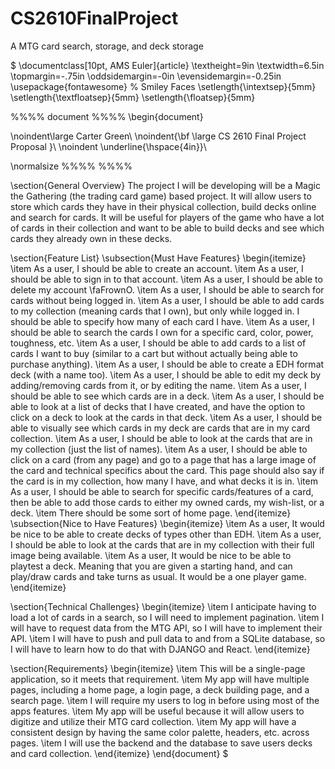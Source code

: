 # CS2610FinalProject
A MTG card search, storage, and deck storage

$
\documentclass[10pt, AMS Euler]{article}
\textheight=9in \textwidth=6.5in \topmargin=-.75in
\oddsidemargin=-0in
\evensidemargin=-0.25in
\usepackage{fontawesome} % Smiley Faces
\setlength{\intextsep}{5mm} \setlength{\textfloatsep}{5mm}
\setlength{\floatsep}{5mm}

%%%% document %%%%
\begin{document}

\noindent\large Carter Green\\
\noindent{\bf \large CS 2610 Final Project Proposal }\\
\noindent \underline{\hspace{4in}}\\

\normalsize
%%%%  %%%%

\section{General Overview}
The project I will be developing will be a Magic the Gathering (the trading card game) based project. It will allow users to store which cards they have in their physical collection, build decks online and search for cards. It will be useful for players of the game who have a lot of cards in their collection and want to be able to build decks and see which cards they already own in these decks.

\section{Feature List}
    \subsection{Must Have Features}
    \begin{itemize}
        \item As a user, I should be able to create an account.
        \item As a user, I should be able to sign in to that account.
        \item As a user, I should be able to delete my account \faFrownO.
        \item As a user, I should be able to search for cards without being logged in.
        \item As a user, I should be able to add cards to my collection (meaning cards that I own), but only while logged in. I should be able to specify how many of each card I have.
        \item As a user, I should be able to search the cards I own for a specific card, color, power, toughness, etc.
        \item As a user, I should be able to add cards to a list of cards I want to buy (similar to a cart but without actually being able to purchase anything).
        \item As a user, I should be able to create a EDH format deck (with a name too).
        \item As a user, I should be able to edit my deck by adding/removing cards from it, or by editing the name.
        \item As a user, I should be able to see which cards are in a deck.
        \item As a user, I should be able to look at a list of decks that I have created, and have the option to click on a deck to look at the cards in that deck.
        \item As a user, I should be able to visually see which cards in my deck are cards that are in my card collection.
        \item As a user, I should be able to look at the cards that are in my collection (just the list of names).
        \item As a user, I should be able to click on a card (from any page) and go to a page that has a large image of the card and technical specifics about the card. This page should also say if the card is in my collection, how many I have, and what decks it is in.
        \item As a user, I should be able to search for specific cards/features of a card, then be able to add those cards to either my owned cards, my wish-list, or a deck.
        \item There should be some sort of home page.
    \end{itemize}
    \subsection{Nice to Have Features}
    \begin{itemize}
        \item As a user, It would be nice to be able to create decks of types other than EDH.
        \item As a user, I should be able to look at the cards that are in my collection with their full image being available.
        \item As a user, It would be nice to be able to playtest a deck. Meaning that you are given a starting hand, and can play/draw cards and take turns as usual. It would be a one player game.
    \end{itemize}
    
\section{Technical Challenges}
\begin{itemize}
    \item I anticipate having to load a lot of cards in a search, so I will need to implement pagination.
    \item I will have to request data from the MTG API, so I will have to implement their API.
    \item I will have to push and pull data to and from a SQLite database, so I will have to learn how to do that with DJANGO and React.
\end{itemize}

\section{Requirements}
\begin{itemize}
    \item This will be a single-page application, so it meets that requirement.
    \item My app will have multiple pages, including a home page, a login page, a deck building page, and a search page.
    \item I will require my users to log in before using most of the apps features.
    \item My app will be useful because it will allow users to digitize and utilize their MTG card collection.
    \item My app will have a consistent design by having the same color palette, headers, etc. across pages.
    \item I will use the backend and the database to save users decks and card collection.
\end{itemize}
\end{document}
$
